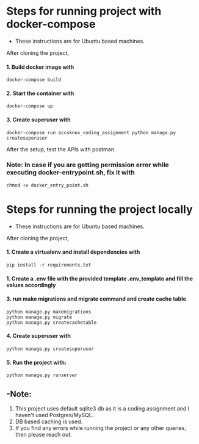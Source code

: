 # Steps for running project with docker-compose
- These instructions are for Ubuntu based machines.

After cloning the project, 

#### 1. Build docker image with
    docker-compose build
#### 2. Start the container with
    docker-compose up
#### 3. Create superuser with 
    docker-compose run accuknox_coding_assignment python manage.py createsuperuser
After the setup, test the APIs with postman.

### Note: In case if you are getting permission error while executing docker-entrypoint.sh, fix it with
    chmod +x docker_entry_point.sh


# Steps for running the project locally

- These instructions are for Ubuntu based machines.

After cloning the project,

#### 1. Create a virtualenv and install dependencies with

    pip install -r requirements.txt

#### 1. Create a .env file with the provided template .env_template and fill the values accordingly

#### 3. run make migrations and migrate command and create cache table

    python manage.py makemigrations
    python manage.py migrate
    python manage.py createcachetable

#### 4. Create superuser with

    python manage.py createsuperuser

#### 5. Run the project with:
    python manage.py runserver


## -Note:
1. This project uses default sqlite3 db as it is a coding assignment and I haven't used Postgres/MySQL.
2. DB based caching is used.
3. If you find any errors while running the project or any other queries, then please reach out.


